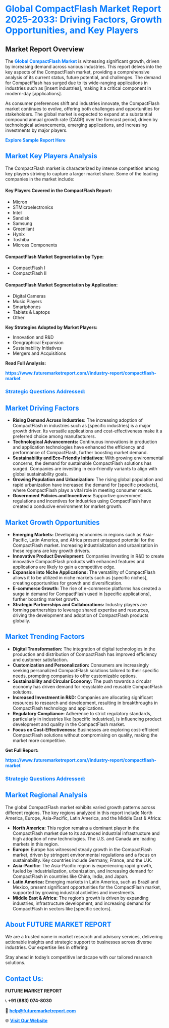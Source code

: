 <h1 style="color: #007BFF;">Global CompactFlash Market Report 2025-2033: Driving Factors, Growth Opportunities, and Key Players</h1>

<section id="overview">
<h2>Market Report Overview</h2>
<p>The <a href="https://www.futuremarketreport.com//industry-report/compactflash-market" style="color: #007BFF; text-decoration: none;"><strong>Global CompactFlash Market</strong></a> is witnessing significant growth, driven by increasing demand across various industries. This report delves into the key aspects of the CompactFlash market, providing a comprehensive analysis of its current status, future potential, and challenges. The demand for CompactFlash has surged due to its wide-ranging applications in industries such as [insert industries], making it a critical component in modern-day [applications].</p>
<p>As consumer preferences shift and industries innovate, the CompactFlash market continues to evolve, offering both challenges and opportunities for stakeholders. The global market is expected to expand at a substantial compound annual growth rate (CAGR) over the forecast period, driven by technological advancements, emerging applications, and increasing investments by major players.</p>
</section>

<section id="overview">
<p><a href="https://www.futuremarketreport.com//request-sample/reportId=76091" style="color: #007BFF; text-decoration: none;"><strong>Explore Sample Report Here</strong></a></p>
</section>

<section id="key-players">
<h2 style="color: #007BFF;">Market Key Players Analysis</h2>
<p>The CompactFlash market is characterized by intense competition among key players striving to capture a larger market share. Some of the leading companies in the market include:</p>
<h4>Key Players Covered in the CompactFlash Report:</h4>
<ul><li>Micron</li><li>STMicroelectronics</li><li>Intel</li><li>Sandisk</li><li>Samsung</li><li>Greenliant</li><li>Hynix</li><li>Toshiba</li><li>Micross Components</li></ul>
<h4>CompactFlash Market Segmentation by Type:</h4>
<ul><li>CompactFlash I</li><li>CompactFlash II</li></ul>

<h4>CompactFlash Market Segmentation by Application:</h4>
<ul><li>Digital Cameras</li><li>Music Players</li><li>Smartphones</li><li>Tablets &amp; Laptops</li><li>Other</li></ul>
<p><strong>Key Strategies Adopted by Market Players:</strong></p>
<ul>
<li>Innovation and R&D</li>
<li>Geographical Expansion</li>
<li>Sustainability Initiatives</li>
<li>Mergers and Acquisitions</li>
</ul>
</section>

<section>
<p><strong>Read Full Analysis: </strong></p><a href="https://www.futuremarketreport.com//industry-report/compactflash-market" style="color: #007BFF; text-decoration: none;"><strong>https://www.futuremarketreport.com//industry-report/compactflash-market</strong></a>
<h3 style="color: #007BFF;">Strategic Questions Addressed:</h3>
</section>

<section id="driving-factors">
<h2 style="color: #007BFF;">Market Driving Factors</h2>
<ul>
<li><strong>Rising Demand Across Industries:</strong> The increasing adoption of CompactFlash in industries such as [specific industries] is a major growth driver. Its versatile applications and cost-effectiveness make it a preferred choice among manufacturers.</li>
<li><strong>Technological Advancements:</strong> Continuous innovations in production and application technologies have enhanced the efficiency and performance of CompactFlash, further boosting market demand.</li>
<li><strong>Sustainability and Eco-Friendly Initiatives:</strong> With growing environmental concerns, the demand for sustainable CompactFlash solutions has surged. Companies are investing in eco-friendly variants to align with global sustainability goals.</li>
<li><strong>Growing Population and Urbanization:</strong> The rising global population and rapid urbanization have increased the demand for [specific products], where CompactFlash plays a vital role in meeting consumer needs.</li>
<li><strong>Government Policies and Incentives:</strong> Supportive government regulations and incentives for industries using CompactFlash have created a conducive environment for market growth.</li>
</ul>
</section>

<section id="growth-opportunities">
<h2 style="color: #007BFF;">Market Growth Opportunities</h2>
<ul>
<li><strong>Emerging Markets:</strong> Developing economies in regions such as Asia-Pacific, Latin America, and Africa present untapped potential for the CompactFlash market. Increasing industrialization and urbanization in these regions are key growth drivers.</li>
<li><strong>Innovative Product Development:</strong> Companies investing in R&D to create innovative CompactFlash products with enhanced features and applications are likely to gain a competitive edge.</li>
<li><strong>Expansion into Niche Applications:</strong> The versatility of CompactFlash allows it to be utilized in niche markets such as [specific niches], creating opportunities for growth and diversification.</li>
<li><strong>E-commerce Growth:</strong> The rise of e-commerce platforms has created a surge in demand for CompactFlash used in [specific applications], further boosting market growth.</li>
<li><strong>Strategic Partnerships and Collaborations:</strong> Industry players are forming partnerships to leverage shared expertise and resources, driving the development and adoption of CompactFlash products globally.</li>
</ul>
</section>

<section id="trending-factors">
<h2 style="color: #007BFF;">Market Trending Factors</h2>
<ul>
<li><strong>Digital Transformation:</strong> The integration of digital technologies in the production and distribution of CompactFlash has improved efficiency and customer satisfaction.</li>
<li><strong>Customization and Personalization:</strong> Consumers are increasingly seeking personalized CompactFlash solutions tailored to their specific needs, prompting companies to offer customizable options.</li>
<li><strong>Sustainability and Circular Economy:</strong> The push towards a circular economy has driven demand for recyclable and reusable CompactFlash solutions.</li>
<li><strong>Increased Investment in R&D:</strong> Companies are allocating significant resources to research and development, resulting in breakthroughs in CompactFlash technology and applications.</li>
<li><strong>Regulatory Compliance:</strong> Adherence to strict regulatory standards, particularly in industries like [specific industries], is influencing product development and quality in the CompactFlash market.</li>
<li><strong>Focus on Cost-Effectiveness:</strong> Businesses are exploring cost-efficient CompactFlash solutions without compromising on quality, making the market more competitive.</li>
</ul>
</section>

<section>
<p><strong>Get Full Report: </strong></p><a href="https://www.futuremarketreport.com//industry-report/compactflash-market" style="color: #007BFF; text-decoration: none;"><strong>https://www.futuremarketreport.com//industry-report/compactflash-market</strong></a>
<h3 style="color: #007BFF;">Strategic Questions Addressed:</h3>
</section>


<section id="regional-analysis">
<h2 style="color: #007BFF;">Market Regional Analysis</h2>
<p>The global CompactFlash market exhibits varied growth patterns across different regions. The key regions analyzed in this report include North America, Europe, Asia-Pacific, Latin America, and the Middle East & Africa:</p>
<ul>
<li><strong>North America:</strong> This region remains a dominant player in the CompactFlash market due to its advanced industrial infrastructure and high adoption of new technologies. The U.S. and Canada are leading markets in this region.</li>
<li><strong>Europe:</strong> Europe has witnessed steady growth in the CompactFlash market, driven by stringent environmental regulations and a focus on sustainability. Key countries include Germany, France, and the U.K.</li>
<li><strong>Asia-Pacific:</strong> The Asia-Pacific region is experiencing rapid growth, fueled by industrialization, urbanization, and increasing demand for CompactFlash in countries like China, India, and Japan.</li>
<li><strong>Latin America:</strong> Emerging markets in Latin America, such as Brazil and Mexico, present significant opportunities for the CompactFlash market, supported by growing industrial activities and investments.</li>
<li><strong>Middle East & Africa:</strong> The region’s growth is driven by expanding industries, infrastructure development, and increasing demand for CompactFlash in sectors like [specific sectors].</li>
</ul>
</section>

<footer>
<h2 style="color: #007BFF;">About FUTURE MARKET REPORT</h2>
<p>We are a trusted name in market research and advisory services, delivering actionable insights and strategic support to businesses across diverse industries. Our expertise lies in offering:</p>

<p>Stay ahead in today’s competitive landscape with our tailored research solutions.</p>

<h2 style="color: #007BFF;">Contact Us:</h2>
<p><strong>FUTURE MARKET REPORT</strong></p>
<p>📞 <strong>+91 (883) 074-8030</strong></p>
<p>📧 <strong><a href="mailto:help@futuremarketreport.com" style="color: #007BFF;">help@futuremarketreport.com</a></strong></p>
<p>🌐 <strong><a href="https://www.futuremarketreport.com/" style="color: #007BFF;">Visit Our Website</a></strong></p>
</footer>